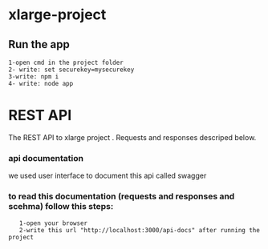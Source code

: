 # xlarge-project

## Run the app

    1-open cmd in the project folder
    2- write: set securekey=mysecurekey
    3-write: npm i
    4- write: node app

# REST API

The REST API to xlarge project . Requests and responses descriped below.

### api documentation

  we used user interface to document this api called swagger
 ###  to read this documentation (requests and responses and scehma) follow this steps:
 
       1-open your browser
       2-write this url "http://localhost:3000/api-docs" after running the project
